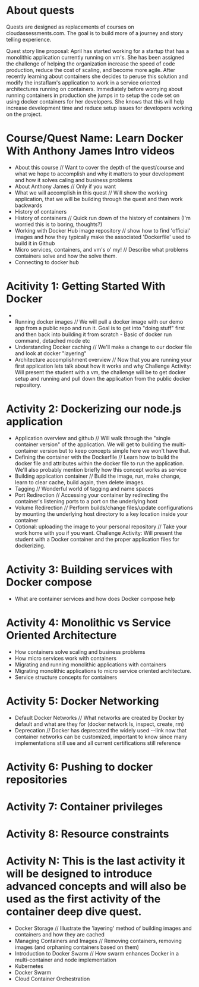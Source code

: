 
# About quests 
Quests are designed as replacements of courses on cloudassessments.com. The goal is to build more of a journey and story telling experience.

Quest story line proposal: April has started working for a startup that has a monolithic application currently running on vm's. She has been assigned the challenge of helping the organization increase the speed of code production, reduce the cost of scaling, and become more agile. After recently learning about containers she decides to peruse this solution and modify the instaflam's application to work in a service oriented architectures running on containers. Immediately before worrying about running containers in production she jumps in to setup the code set on using docker containers for her developers. She knows that this will help increase development time and reduce setup issues for developers working on the project.

# Course/Quest Name: Learn Docker With Anthony James Intro videos
* About this course // Want to cover the depth of the quest/course and what we hope to accomplish and why it matters to your development and how it solves caling and business problems
* About Anthony James // Only if you want
* What we will accomplish in this quest // Will show the working application, that we will be building through the quest and then work backwards
* History of containers
* History of containers // Quick run down of the history of containers (I'm worried this is to boring, thoughts?)
* Working with Docker Hub image repository // show how to find 'official' images and how they typically make the associated 'Dockerfile' used to build it in Github
* Micro services, containers, and vm's o' my! // Describe what problems containers solve and how the solve them.
* Connecting to docker hub

# Acitivity 1: Getting Started With Docker
*
* Running docker images // We will pull a docker image with our demo app from a public repo and run it. Goal is to get into "doing stuff" first and then back into building it from scratch - Basic of docker run command, detached mode etc
* Understanding Docker caching // We'll make a change to our docker file and look at docker "layering"
* Architecture accomplishment overview // Now that you are running your first application lets talk about how it works and why
Challenge Activity: Will present the student with a vm, the challenge will be to get docker setup and running and pull down the application from the public docker repository.

# Activity 2: Dockerizing our node.js application
* Application overview and github // Will walk through the "single container version" of the  application. We will get to building the multi-container version but to keep concepts simple here we won't have that.
* Defining the container with the Dockerfile // Learn how to build the docker file and attributes within the docker file to run the application. We'll also probably mention briefly how this concept works as service
* Building application container // Build the image, run, make change, learn to clear cache, build again, then delete images.
* Tagging // Wonderful world of tagging and name spaces
* Port Redirection // Accessing your container by redirecting the container's listening ports to a port on the underlying host 
* Volume Redirection // Perform builds/change files/update configurations by mounting the underlying host directory to a key location inside your container
* Optional: uploading the image to your personal repository // Take your work home with you if you want. 
Challenge Activity: Will present the student with a Docker container and the proper application files for dockerizing. 

# Activity 3: Building services with Docker compose
* What are container services and how does Docker compose help

# Activity 4: Monolithic vs Service Oriented Architecture 
* How containers solve scaling and business problems
* How micro services work with containers
* Migrating and running monolithic applications with containers
* Migrating monolithic applications to micro service oriented architecture.
* Service structure concepts for containers

# Activity 5: Docker Networking
* Default Docker Networks // What networks are created by Docker by default and what are they for (docker network ls, inspect, create, rm)
* Deprecation // Docker has deprecated the widely used --link now that container networks can be customized, important to know since many implementations still use and all current certifications still reference

# Activity 6: Pushing to docker repositories 

# Activity 7: Container privileges

# Activity 8: Resource constraints

# Activity N: This is the last activity it will be designed to introduce advanced concepts and will also be used as the first activity of the container deep dive quest.
* Docker Storage // Illustrate the 'layering' method of building images and containers and how they are cached
* Managing Containers and Images // Removing containers, removing images (and orphaning containers based on them)
* Introduction to Docker Swarm // How swarm enhances Docker in a multi-container and node implementation
* Kubernetes 
* Docker Swarm
* Cloud Container Orchestration 

